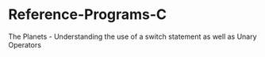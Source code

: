 # Reference-Programs-C

The Planets - Understanding the use of a switch statement as well as Unary Operators

